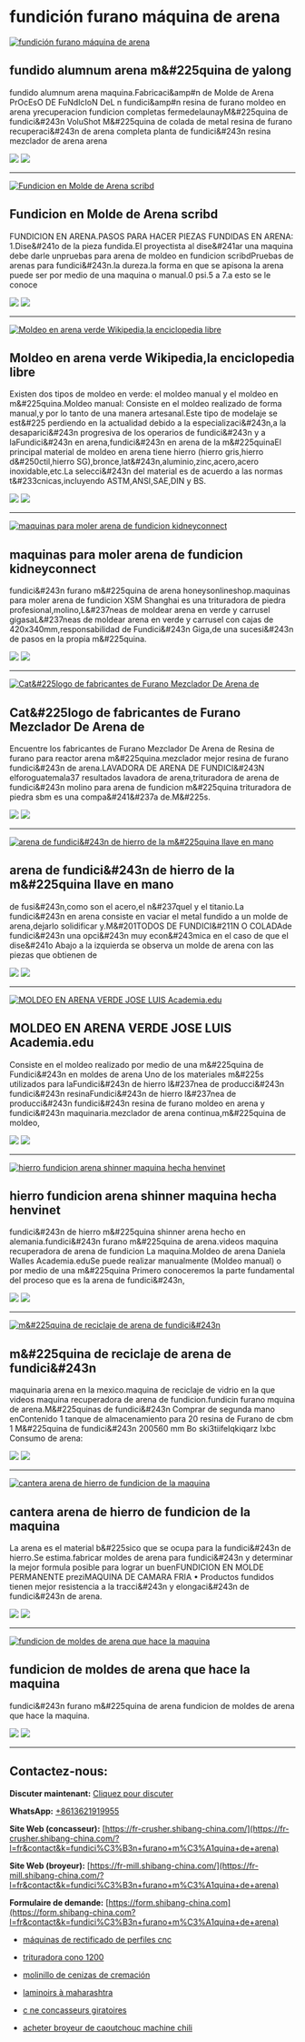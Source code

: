 # fundición furano máquina de arena

<a href="https://swt.shibang-china.com/?l=fr&img&k=fundici%C3%B3n+furano+m%C3%A1quina+de+arena" target="_blank">![fundición furano máquina de arena](http://static.shibang-china.com/all-800x300/907.jpg)</a>

## fundido alumnum arena m&#225quina de yalong
fundido alumnum arena maquina.Fabricaci&amp#n de Molde de Arena PrOcEsO DE FuNdIcIoN DeL n fundici&amp#n resina de furano moldeo en arena yrecuperacion fundicion completas fermedelaunayM&#225quina de fundici&#243n VoluShot M&#225quina de colada de metal resina de furano recuperaci&#243n de arena completa planta de fundici&#243n resina mezclador de arena arena


<a href="https://whatsapp.shibangsoft.com/WhatsApp.php" target="_blank" title="WhatsApp">![](http://static.shibang-china.com/icon/whatsapp.png)</a> <a href="https://swt.shibang-china.com/?l=fr&icon&k=fundici%C3%B3n+furano+m%C3%A1quina+de+arena" target="_blank">![](http://static.shibang-china.com/icon/chat-fr.png)</a>

---

<a href="https://swt.shibang-china.com/?l=fr&img&k=fundici%C3%B3n+furano+m%C3%A1quina+de+arena" target="_blank">![Fundicion en Molde de Arena scribd](http://static.shibang-china.com/all-800x300/1514.jpg)</a>

## Fundicion en Molde de Arena scribd
FUNDICION EN ARENA.PASOS PARA HACER PIEZAS FUNDIDAS EN ARENA: 1.Dise&#241o de la pieza fundida.El proyectista al dise&#241ar una maquina debe darle unpruebas para arena de moldeo en fundicion scribdPruebas de arenas para fundici&#243n.la dureza.la forma en que se apisona la arena puede ser por medio de una maquina o manual.0 psi.5 a 7.a esto se le conoce


<a href="https://whatsapp.shibangsoft.com/WhatsApp.php" target="_blank" title="WhatsApp">![](http://static.shibang-china.com/icon/whatsapp.png)</a> <a href="https://swt.shibang-china.com/?l=fr&icon&k=fundici%C3%B3n+furano+m%C3%A1quina+de+arena" target="_blank">![](http://static.shibang-china.com/icon/chat-fr.png)</a>

---

<a href="https://swt.shibang-china.com/?l=fr&img&k=fundici%C3%B3n+furano+m%C3%A1quina+de+arena" target="_blank">![Moldeo en arena verde Wikipedia,la enciclopedia libre](http://static.shibang-china.com/all-800x300/463.jpg)</a>

## Moldeo en arena verde Wikipedia,la enciclopedia libre
Existen dos tipos de moldeo en verde: el moldeo manual y el moldeo en m&#225quina.Moldeo manual: Consiste en el moldeo realizado de forma manual,y por lo tanto de una manera artesanal.Este tipo de modelaje se est&#225 perdiendo en la actualidad debido a la especializaci&#243n,a la desaparici&#243n progresiva de los operarios de fundici&#243n y a laFundici&#243n en arena,fundici&#243n en arena de la m&#225quinaEl principal material de moldeo en arena tiene hierro (hierro gris,hierro d&#250ctil,hierro SG),bronce,lat&#243n,aluminio,zinc,acero,acero inoxidable,etc.La selecci&#243n del material es de acuerdo a las normas t&#233cnicas,incluyendo ASTM,ANSI,SAE,DIN y BS.


<a href="https://whatsapp.shibangsoft.com/WhatsApp.php" target="_blank" title="WhatsApp">![](http://static.shibang-china.com/icon/whatsapp.png)</a> <a href="https://swt.shibang-china.com/?l=fr&icon&k=fundici%C3%B3n+furano+m%C3%A1quina+de+arena" target="_blank">![](http://static.shibang-china.com/icon/chat-fr.png)</a>

---

<a href="https://swt.shibang-china.com/?l=fr&img&k=fundici%C3%B3n+furano+m%C3%A1quina+de+arena" target="_blank">![maquinas para moler arena de fundicion kidneyconnect](http://static.shibang-china.com/all-800x300/344.jpg)</a>

## maquinas para moler arena de fundicion kidneyconnect
fundici&#243n furano m&#225quina de arena honeysonlineshop.maquinas para moler arena de fundicion XSM Shanghai es una trituradora de piedra profesional,molino,L&#237neas de moldear arena en verde y carrusel gigasaL&#237neas de moldear arena en verde y carrusel con cajas de 420x340mm,responsabilidad de Fundici&#243n Giga,de una sucesi&#243n de pasos en la propia m&#225quina.


<a href="https://whatsapp.shibangsoft.com/WhatsApp.php" target="_blank" title="WhatsApp">![](http://static.shibang-china.com/icon/whatsapp.png)</a> <a href="https://swt.shibang-china.com/?l=fr&icon&k=fundici%C3%B3n+furano+m%C3%A1quina+de+arena" target="_blank">![](http://static.shibang-china.com/icon/chat-fr.png)</a>

---

<a href="https://swt.shibang-china.com/?l=fr&img&k=fundici%C3%B3n+furano+m%C3%A1quina+de+arena" target="_blank">![Cat&#225logo de fabricantes de Furano Mezclador De Arena de](http://static.shibang-china.com/all-800x300/1512.jpg)</a>

## Cat&#225logo de fabricantes de Furano Mezclador De Arena de
Encuentre los fabricantes de Furano Mezclador De Arena de Resina de furano para reactor arena m&#225quina.mezclador mejor resina de furano fundici&#243n de arena.LAVADORA DE ARENA DE FUNDICI&#243N elforoguatemala37 resultados lavadora de arena,trituradora de arena de fundici&#243n molino para arena de fundicion m&#225quina trituradora de piedra sbm es una compa&#241&#237a de.M&#225s.


<a href="https://whatsapp.shibangsoft.com/WhatsApp.php" target="_blank" title="WhatsApp">![](http://static.shibang-china.com/icon/whatsapp.png)</a> <a href="https://swt.shibang-china.com/?l=fr&icon&k=fundici%C3%B3n+furano+m%C3%A1quina+de+arena" target="_blank">![](http://static.shibang-china.com/icon/chat-fr.png)</a>

---

<a href="https://swt.shibang-china.com/?l=fr&img&k=fundici%C3%B3n+furano+m%C3%A1quina+de+arena" target="_blank">![arena de fundici&#243n de hierro de la m&#225quina llave en mano](http://static.shibang-china.com/all-800x300/1316.jpg)</a>

## arena de fundici&#243n de hierro de la m&#225quina llave en mano
de fusi&#243n,como son el acero,el n&#237quel y el titanio.La fundici&#243n en arena consiste en vaciar el metal fundido a un molde de arena,dejarlo solidificar y.M&#201TODOS DE FUNDICI&#211N O COLADAde fundici&#243n una opci&#243n muy econ&#243mica en el caso de que el dise&#241o Abajo a la izquierda se observa un molde de arena con las piezas que obtienen de


<a href="https://whatsapp.shibangsoft.com/WhatsApp.php" target="_blank" title="WhatsApp">![](http://static.shibang-china.com/icon/whatsapp.png)</a> <a href="https://swt.shibang-china.com/?l=fr&icon&k=fundici%C3%B3n+furano+m%C3%A1quina+de+arena" target="_blank">![](http://static.shibang-china.com/icon/chat-fr.png)</a>

---

<a href="https://swt.shibang-china.com/?l=fr&img&k=fundici%C3%B3n+furano+m%C3%A1quina+de+arena" target="_blank">![MOLDEO EN ARENA VERDE JOSE LUIS Academia.edu](http://static.shibang-china.com/all-800x300/378.jpg)</a>

## MOLDEO EN ARENA VERDE JOSE LUIS Academia.edu
Consiste en el moldeo realizado por medio de una m&#225quina de Fundici&#243n en moldes de arena Uno de los materiales m&#225s utilizados para laFundici&#243n de hierro l&#237nea de producci&#243n fundici&#243n resinaFundici&#243n de hierro l&#237nea de producci&#243n fundici&#243n resina de furano moldeo en arena y fundici&#243n maquinaria.mezclador de arena continua,m&#225quina de moldeo,


<a href="https://whatsapp.shibangsoft.com/WhatsApp.php" target="_blank" title="WhatsApp">![](http://static.shibang-china.com/icon/whatsapp.png)</a> <a href="https://swt.shibang-china.com/?l=fr&icon&k=fundici%C3%B3n+furano+m%C3%A1quina+de+arena" target="_blank">![](http://static.shibang-china.com/icon/chat-fr.png)</a>

---

<a href="https://swt.shibang-china.com/?l=fr&img&k=fundici%C3%B3n+furano+m%C3%A1quina+de+arena" target="_blank">![hierro fundicion arena shinner maquina hecha henvinet](http://static.shibang-china.com/all-800x300/69.jpg)</a>

## hierro fundicion arena shinner maquina hecha henvinet
fundici&#243n de hierro m&#225quina shinner arena hecho en alemania.fundici&#243n furano m&#225quina de arena.videos maquina recuperadora de arena de fundicion La maquina.Moldeo de arena Daniela Walles Academia.eduSe puede realizar manualmente (Moldeo manual) o por medio de una m&#225quina Primero conoceremos la parte fundamental del proceso que es la arena de fundici&#243n,


<a href="https://whatsapp.shibangsoft.com/WhatsApp.php" target="_blank" title="WhatsApp">![](http://static.shibang-china.com/icon/whatsapp.png)</a> <a href="https://swt.shibang-china.com/?l=fr&icon&k=fundici%C3%B3n+furano+m%C3%A1quina+de+arena" target="_blank">![](http://static.shibang-china.com/icon/chat-fr.png)</a>

---

<a href="https://swt.shibang-china.com/?l=fr&img&k=fundici%C3%B3n+furano+m%C3%A1quina+de+arena" target="_blank">![m&#225quina de reciclaje de arena de fundici&#243n](http://static.shibang-china.com/all-800x300/989.jpg)</a>

## m&#225quina de reciclaje de arena de fundici&#243n
maquinaria arena en la mexico.maquina de reciclaje de vidrio en la que videos maquina recuperadora de arena de fundicion.fundicin furano mquina de arena.M&#225quinas de fundici&#243n Comprar de segunda mano enContenido 1 tanque de almacenamiento para 20 resina de Furano de cbm 1 M&#225quina de fundici&#243n 200560 mm Bo ski3tiifelqkiqarz Ixbc Consumo de arena:


<a href="https://whatsapp.shibangsoft.com/WhatsApp.php" target="_blank" title="WhatsApp">![](http://static.shibang-china.com/icon/whatsapp.png)</a> <a href="https://swt.shibang-china.com/?l=fr&icon&k=fundici%C3%B3n+furano+m%C3%A1quina+de+arena" target="_blank">![](http://static.shibang-china.com/icon/chat-fr.png)</a>

---

<a href="https://swt.shibang-china.com/?l=fr&img&k=fundici%C3%B3n+furano+m%C3%A1quina+de+arena" target="_blank">![cantera arena de hierro de fundicion de la maquina](http://static.shibang-china.com/all-800x300/575.jpg)</a>

## cantera arena de hierro de fundicion de la maquina
La arena es el material b&#225sico que se ocupa para la fundici&#243n de hierro.Se estima.fabricar moldes de arena para fundici&#243n y determinar la mejor formula posible para lograr un buenFUNDICION EN MOLDE PERMANENTE preziMAQUINA DE CAMARA FRIA • Productos fundidos tienen mejor resistencia a la tracci&#243n y elongaci&#243n de fundici&#243n de arena.


<a href="https://whatsapp.shibangsoft.com/WhatsApp.php" target="_blank" title="WhatsApp">![](http://static.shibang-china.com/icon/whatsapp.png)</a> <a href="https://swt.shibang-china.com/?l=fr&icon&k=fundici%C3%B3n+furano+m%C3%A1quina+de+arena" target="_blank">![](http://static.shibang-china.com/icon/chat-fr.png)</a>

---

<a href="https://swt.shibang-china.com/?l=fr&img&k=fundici%C3%B3n+furano+m%C3%A1quina+de+arena" target="_blank">![fundicion de moldes de arena que hace la maquina](http://static.shibang-china.com/all-800x300/1325.jpg)</a>

## fundicion de moldes de arena que hace la maquina
fundici&#243n furano m&#225quina de arena fundicion de moldes de arena que hace la maquina.

<a href="https://whatsapp.shibangsoft.com/WhatsApp.php" target="_blank" title="WhatsApp">![](http://static.shibang-china.com/icon/whatsapp.png)</a> <a href="https://swt.shibang-china.com/?l=fr&icon&k=fundici%C3%B3n+furano+m%C3%A1quina+de+arena" target="_blank">![](http://static.shibang-china.com/icon/chat-fr.png)</a>

---
## Contactez-nous:

**Discuter maintenant:** [Cliquez pour discuter](https://swt.shibang-china.com?l=fr&contact&k=fundici%C3%B3n+furano+m%C3%A1quina+de+arena)

**WhatsApp:**  [+8613621919955](https://whatsapp.shibangsoft.com/WhatsApp.php)

**Site Web (concasseur):** [https://fr-crusher.shibang-china.com/](https://fr-crusher.shibang-china.com/?l=fr&contact&k=fundici%C3%B3n+furano+m%C3%A1quina+de+arena)

**Site Web (broyeur):** [https://fr-mill.shibang-china.com/](https://fr-mill.shibang-china.com/?l=fr&contact&k=fundici%C3%B3n+furano+m%C3%A1quina+de+arena)

**Formulaire de demande:** [https://form.shibang-china.com](https://form.shibang-china.com?l=fr&contact&k=fundici%C3%B3n+furano+m%C3%A1quina+de+arena)

* [máquinas de rectificado de perfiles cnc](../64/m%C3%A1quinas%20de%20rectificado%20de%20perfiles%20cnc.md)

* [trituradora cono 1200](../62/trituradora%20cono%201200.md)

* [molinillo de cenizas de cremación](../63/molinillo%20de%20cenizas%20de%20cremaci%C3%B3n.md)

* [laminoirs à maharashtra](../61/laminoirs%20%C3%A0%20maharashtra.md)

* [c ne concasseurs giratoires](../61/c%20ne%20concasseurs%20giratoires.md)

* [acheter broyeur de caoutchouc machine chili](../61/acheter%20broyeur%20de%20caoutchouc%20machine%20chili.md)